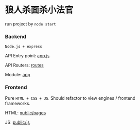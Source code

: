 # 狼人杀面杀小法官

run project by `node start`

### Backend

`Node.js + express` 

API Entry point: [app.js](./app.js)

API Routers: [routes](./routes)

Module: [app](./app)

### Frontend

Pure `HTML + CSS + JS`. Should refactor to view engines / frontend frameworks.

HTML: [public/pages](./public/pages)

JS: [public/js](./public/js)